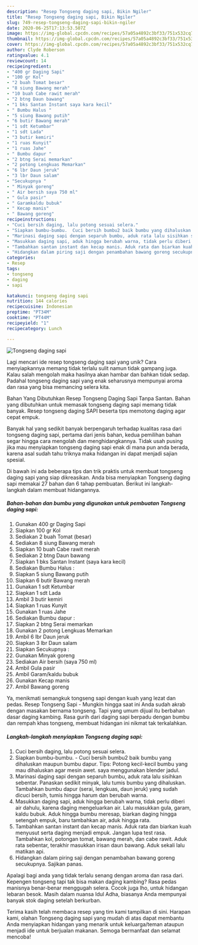 ```yaml
---
description: "Resep Tongseng daging sapi, Bikin Ngiler"
title: "Resep Tongseng daging sapi, Bikin Ngiler"
slug: 749-resep-tongseng-daging-sapi-bikin-ngiler
date: 2020-06-25T17:13:53.507Z
image: https://img-global.cpcdn.com/recipes/57a05a4892c3bf33/751x532cq70/tongseng-daging-sapi-foto-resep-utama.jpg
thumbnail: https://img-global.cpcdn.com/recipes/57a05a4892c3bf33/751x532cq70/tongseng-daging-sapi-foto-resep-utama.jpg
cover: https://img-global.cpcdn.com/recipes/57a05a4892c3bf33/751x532cq70/tongseng-daging-sapi-foto-resep-utama.jpg
author: Clyde Roberson
ratingvalue: 4.1
reviewcount: 14
recipeingredient:
- "400 gr Daging Sapi"
- "100 gr Kol"
- "2 buah Tomat besar"
- "8 siung Bawang merah"
- "10 buah Cabe rawit merah"
- "2 btng Daun bawang"
- "1 bks Santan Instant saya kara kecil"
- " Bumbu Halus "
- "5 siung Bawang putih"
- "6 butir Bawang merah"
- "1 sdt Ketumbar"
- "1 sdt Lada"
- "3 butir kemiri"
- "1 ruas Kunyit"
- "1 ruas Jahe"
- " Bumbu dapur "
- "2 btng Serai memarkan"
- "2 potong Lengkuas Memarkan"
- "6 lbr Daun jeruk"
- "3 lbr Daun salam"
- "Secukupnya "
- " Minyak goreng"
- " Air bersih saya 750 ml"
- " Gula pasir"
- " Garamkaldu bubuk"
- " Kecap manis"
- " Bawang goreng"
recipeinstructions:
- "Cuci bersih daging, lalu potong sesuai selera."
- "Siapkan bumbu-bumbu.  Cuci bersih bumbu2 baik bumbu yang dihaluskan maupun bumbu dapur. Tips: Potong kecil-kecil bumbu yang mau dihaluskan agar mesin awet. saya menggunakan blender jadul."
- "Marinasi daging sapi dengan separuh bumbu, aduk rata lalu sisihkan sebentar. Panaskan sedikit minyak, lalu tumis bumbu yang dihaluskan. Tambahkan bumbu dapur (serai, lengkuas, daun jeruk) yang sudah dicuci bersih, tumis hingga harum dan berubah warna."
- "Masukkan daging sapi, aduk hingga berubah warna, tidak perlu diberi air dahulu, karena daging mengeluarkan air. Lalu masukkan gula, garam, kaldu bubuk. Aduk hingga bumbu meresap, biarkan daging hingga setengah empuk, baru tambahkan air, aduk hingga rata."
- "Tambahkan santan instant dan kecap manis. Aduk rata dan biarkan kuah menyusut serta daging menjadi empuk. Jangan lupa test rasa. Tambahkan kol, potongan tomat, bawang merah, dan cabe rawit. Aduk rata sebentar, terakhir masukkan irisan daun bawang. Aduk sekali lalu matikan api."
- "Hidangkan dalam piring saji dengan penambahan bawang goreng secukupnya. Sajikan panas."
categories:
- Resep
tags:
- tongseng
- daging
- sapi

katakunci: tongseng daging sapi 
nutrition: 144 calories
recipecuisine: Indonesian
preptime: "PT34M"
cooktime: "PT44M"
recipeyield: "1"
recipecategory: Lunch

---
```



![Tongseng daging sapi](https://img-global.cpcdn.com/recipes/57a05a4892c3bf33/751x532cq70/tongseng-daging-sapi-foto-resep-utama.jpg)

Lagi mencari ide resep tongseng daging sapi yang unik? Cara menyiapkannya memang tidak terlalu sulit namun tidak gampang juga. Kalau salah mengolah maka hasilnya akan hambar dan bahkan tidak sedap. Padahal tongseng daging sapi yang enak seharusnya mempunyai aroma dan rasa yang bisa memancing selera kita.

Bahan Yang Dibutuhkan Resep Tongseng Daging Sapi Tanpa Santan. Bahan yang dibutuhkan untuk memasak tongseng daging sapi memang tidak banyak. Resep tongseng daging SAPI beserta tips memotong daging agar cepat empuk.

Banyak hal yang sedikit banyak berpengaruh terhadap kualitas rasa dari tongseng daging sapi, pertama dari jenis bahan, kedua pemilihan bahan segar hingga cara mengolah dan menghidangkannya. Tidak usah pusing jika mau menyiapkan tongseng daging sapi enak di mana pun anda berada, karena asal sudah tahu triknya maka hidangan ini dapat menjadi sajian spesial.


Di bawah ini ada beberapa tips dan trik praktis untuk membuat tongseng daging sapi yang siap dikreasikan. Anda bisa menyiapkan Tongseng daging sapi memakai 27 bahan dan 6 tahap pembuatan. Berikut ini langkah-langkah dalam membuat hidangannya.

<!--inarticleads1-->

##### Bahan-bahan dan bumbu yang digunakan untuk pembuatan Tongseng daging sapi:

1. Gunakan 400 gr Daging Sapi
1. Siapkan 100 gr Kol
1. Sediakan 2 buah Tomat (besar)
1. Sediakan 8 siung Bawang merah
1. Siapkan 10 buah Cabe rawit merah
1. Sediakan 2 btng Daun bawang
1. Siapkan 1 bks Santan Instant (saya kara kecil)
1. Sediakan  Bumbu Halus :
1. Siapkan 5 siung Bawang putih
1. Siapkan 6 butir Bawang merah
1. Gunakan 1 sdt Ketumbar
1. Siapkan 1 sdt Lada
1. Ambil 3 butir kemiri
1. Siapkan 1 ruas Kunyit
1. Gunakan 1 ruas Jahe
1. Sediakan  Bumbu dapur :
1. Siapkan 2 btng Serai memarkan
1. Gunakan 2 potong Lengkuas Memarkan
1. Ambil 6 lbr Daun jeruk
1. Siapkan 3 lbr Daun salam
1. Siapkan Secukupnya :
1. Gunakan  Minyak goreng
1. Sediakan  Air bersih (saya 750 ml)
1. Ambil  Gula pasir
1. Ambil  Garam/kaldu bubuk
1. Gunakan  Kecap manis
1. Ambil  Bawang goreng


Ya, menikmati semangkuk tongseng sapi dengan kuah yang lezat dan pedas. Resep Tongseng Sapi - Mungkin hingga saat ini Anda sudah akrab dengan masakan bernama tongseng. Tapi yang umum dijual itu berbahan dasar daging kambing. Rasa gurih dari daging sapi berpadu dengan bumbu dan rempah khas tongseng, membuat hidangan ini nikmat tak terkalahkan. 

<!--inarticleads2-->

##### Langkah-langkah menyiapkan Tongseng daging sapi:

1. Cuci bersih daging, lalu potong sesuai selera.
1. Siapkan bumbu-bumbu.  - Cuci bersih bumbu2 baik bumbu yang dihaluskan maupun bumbu dapur. Tips: Potong kecil-kecil bumbu yang mau dihaluskan agar mesin awet. saya menggunakan blender jadul.
1. Marinasi daging sapi dengan separuh bumbu, aduk rata lalu sisihkan sebentar. Panaskan sedikit minyak, lalu tumis bumbu yang dihaluskan. Tambahkan bumbu dapur (serai, lengkuas, daun jeruk) yang sudah dicuci bersih, tumis hingga harum dan berubah warna.
1. Masukkan daging sapi, aduk hingga berubah warna, tidak perlu diberi air dahulu, karena daging mengeluarkan air. Lalu masukkan gula, garam, kaldu bubuk. Aduk hingga bumbu meresap, biarkan daging hingga setengah empuk, baru tambahkan air, aduk hingga rata.
1. Tambahkan santan instant dan kecap manis. Aduk rata dan biarkan kuah menyusut serta daging menjadi empuk. Jangan lupa test rasa. Tambahkan kol, potongan tomat, bawang merah, dan cabe rawit. Aduk rata sebentar, terakhir masukkan irisan daun bawang. Aduk sekali lalu matikan api.
1. Hidangkan dalam piring saji dengan penambahan bawang goreng secukupnya. Sajikan panas.


Apalagi bagi anda yang tidak terlalu senang dengan aroma dan rasa dari. Kepengen tongseng tapi tak bisa makan daging kambing? Rasa pedas manisnya benar-benar menggugah selera. Cocok juga lho, untuk hidangan lebaran besok. Masih dalam nuansa Idul Adha, biasanya Anda mempunyai banyak stok daging setelah berkurban. 

Terima kasih telah membaca resep yang tim kami tampilkan di sini. Harapan kami, olahan Tongseng daging sapi yang mudah di atas dapat membantu Anda menyiapkan hidangan yang menarik untuk keluarga/teman ataupun menjadi ide untuk berjualan makanan. Semoga bermanfaat dan selamat mencoba!
